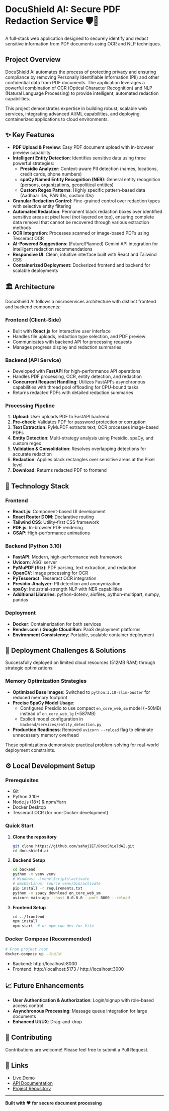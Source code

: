 # DocuShield AI: Secure PDF Redaction Service 🛡️📄

A full-stack web application designed to securely identify and redact sensitive information from PDF documents using OCR and NLP techniques.

## Project Overview

DocuShield AI automates the process of protecting privacy and ensuring compliance by removing Personally Identifiable Information (PII) and other confidential data from PDF documents. The application leverages a powerful combination of OCR (Optical Character Recognition) and NLP (Natural Language Processing) to provide intelligent, automated redaction capabilities.

This project demonstrates expertise in building robust, scalable web services, integrating advanced AI/ML capabilities, and deploying containerized applications to cloud environments.

## ✨ Key Features

- **PDF Upload & Preview**: Easy PDF document upload with in-browser preview capability
- **Intelligent Entity Detection**: Identifies sensitive data using three powerful strategies:
  - **Presidio Analyzer**: Context-aware PII detection (names, locations, credit cards, phone numbers)
  - **spaCy Named Entity Recognition (NER)**: General entity recognition (persons, organizations, geopolitical entities)
  - **Custom Regex Patterns**: Highly specific pattern-based data (Aadhaar IDs, PAN IDs, custom IDs)
- **Granular Redaction Control**: Fine-grained control over redaction types with selective entity filtering
- **Automated Redaction**: Permanent black redaction boxes over identified sensitive areas at pixel level (not layered on top), ensuring complete data removal that cannot be recovered through various extraction methods
- **OCR Integration**: Processes scanned or image-based PDFs using Tesseract OCR
- **AI-Powered Suggestions**: (Future/Planned) Gemini API integration for intelligent redaction recommendations
- **Responsive UI**: Clean, intuitive interface built with React and Tailwind CSS
- **Containerized Deployment**: Dockerized frontend and backend for scalable deployments

## 🏛️ Architecture

DocuShield AI follows a microservices architecture with distinct frontend and backend components:

### Frontend (Client-Side)
- Built with **React.js** for interactive user interface
- Handles file uploads, redaction type selection, and PDF preview
- Communicates with backend API for processing requests
- Manages progress display and redaction summaries

### Backend (API Service)
- Developed with **FastAPI** for high-performance API operations
- Handles PDF processing, OCR, entity detection, and redaction
- **Concurrent Request Handling**: Utilizes FastAPI's asynchronous capabilities with thread pool offloading for CPU-bound tasks
- Returns redacted PDFs with detailed redaction summaries

### Processing Pipeline

1. **Upload**: User uploads PDF to FastAPI backend
2. **Pre-check**: Validates PDF for password protection or corruption
3. **Text Extraction**: PyMuPDF extracts text; OCR processes image-based PDFs
4. **Entity Detection**: Multi-strategy analysis using Presidio, spaCy, and custom regex
5. **Validation & Consolidation**: Resolves overlapping detections for accurate redaction
6. **Redaction**: Applies black rectangles over sensitive areas at the Pixel level
7. **Download**: Returns redacted PDF to frontend

## 🚀 Technology Stack

### Frontend
- **React.js**: Component-based UI development
- **React Router DOM**: Declarative routing
- **Tailwind CSS**: Utility-first CSS framework
- **PDF.js**: In-browser PDF rendering
- **GSAP**: High-performance animations

### Backend (Python 3.10)
- **FastAPI**: Modern, high-performance web framework
- **Uvicorn**: ASGI server
- **PyMuPDF (fitz)**: PDF parsing, text extraction, and redaction
- **OpenCV**: Image processing for OCR
- **PyTesseract**: Tesseract OCR integration
- **Presidio-Analyzer**: PII detection and anonymization
- **spaCy**: Industrial-strength NLP with NER capabilities
- **Additional Libraries**: python-dotenv, aiofiles, python-multipart, numpy, pandas

### Deployment
- **Docker**: Containerization for both services
- **Render.com / Google Cloud Run**: PaaS deployment platforms
- **Environment Consistency**: Portable, scalable container deployment

## 🧠 Deployment Challenges & Solutions

Successfully deployed on limited cloud resources (512MB RAM) through strategic optimizations:

### Memory Optimization Strategies
- **Optimized Base Images**: Switched to `python:3.10-slim-buster` for reduced memory footprint
- **Precise SpaCy Model Usage**: 
  - Configured Presidio to use compact `en_core_web_sm` model (~50MB) instead of `en_core_web_lg` (~587MB)
  - Explicit model configuration in `backend/services/entity_detection.py`
- **Production Readiness**: Removed `uvicorn --reload` flag to eliminate unnecessary memory overhead

These optimizations demonstrate practical problem-solving for real-world deployment constraints.

## ⚙️ Local Development Setup

### Prerequisites
- Git
- Python 3.10+
- Node.js (18+) & npm/Yarn
- Docker Desktop
- Tesseract OCR (for non-Docker development)

### Quick Start

1. **Clone the repository**
   ```bash
   git clone https://github.com/sahajIET/DocuShieldAI.git
   cd docushield-ai
   ```

2. **Backend Setup**
   ```bash
   cd backend
   python -m venv venv
   # Windows: .\venv\Scripts\activate
   # macOS/Linux: source venv/bin/activate
   pip install -r requirements.txt
   python -m spacy download en_core_web_sm
   uvicorn main:app --host 0.0.0.0 --port 8000 --reload
   ```

3. **Frontend Setup**
   ```bash
   cd ../frontend
   npm install
   npm start  # or npm run dev for Vite
   ```

### Docker Compose (Recommended)

```bash
# From project root
docker-compose up --build
```

- Backend: http://localhost:8000
- Frontend: http://localhost:5173 / http://localhost:3000

## 📈 Future Enhancements

- **User Authentication & Authorization**: Login/signup with role-based access control
- **Asynchronous Processing**: Message queue integration for large documents
- **Enhanced UI/UX**: Drag-and-drop

## 🤝 Contributing

Contributions are welcome! Please feel free to submit a Pull Request.

## 🔗 Links

- [Live Demo](https://docushieldai-frontend.onrender.com/)
- [API Documentation](https://docushieldai-backend.onrender.com/docs)
- [Project Repository](https://github.com/sahajIET/DocuShieldAI)

---

**Built with ❤️ for secure document processing**